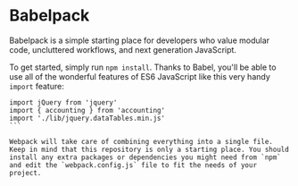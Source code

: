 # Babelpack

Babelpack is a simple starting place for developers who value modular code, uncluttered workflows, and next generation JavaScript.

To get started, simply run `npm install`. Thanks to Babel, you'll be able to use all of the wonderful features of ES6 JavaScript like this very handy `import` feature:

````
import jQuery from 'jquery'
import { accounting } from 'accounting'
import './lib/jquery.dataTables.min.js'
```

Webpack will take care of combining everything into a single file. Keep in mind that this repository is only a starting place. You should install any extra packages or dependencies you might need from `npm` and edit the `webpack.config.js` file to fit the needs of your project.